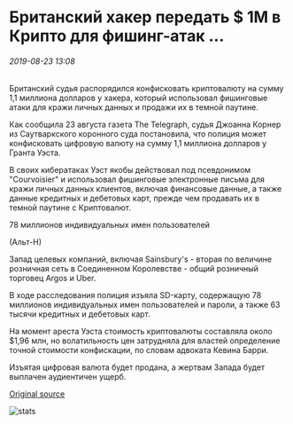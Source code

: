 # Британский хакер передать $ 1M в Крипто для фишинг-атак ...

###### 2019-08-23 13:08

Британский судья распорядился конфисковать криптовалюту на сумму 1,1 миллиона долларов у хакера, который использовал фишинговые атаки для кражи личных данных и продажи их в темной паутине.

Как сообщила 23 августа газета The Telegraph, судья Джоанна Корнер из Саутваркского коронного суда постановила, что полиция может конфисковать цифровую валюту на сумму 1,1 миллиона долларов у Гранта Уэста.

В своих кибератаках Уэст якобы действовал под псевдонимом "Courvoisier" и использовал фишинговые электронные письма для кражи личных данных клиентов, включая финансовые данные, а также данные кредитных и дебетовых карт, прежде чем продавать их в темной паутине с Криптовалют.

78 миллионов индивидуальных имен пользователей

(Альт-Н)

Запад целевых компаний, включая Sainsbury's - вторая по величине розничная сеть в Соединенном Королевстве - общий розничный торговец Argos и Uber.

В ходе расследования полиция изъяла SD-карту, содержащую 78 миллионов индивидуальных имен пользователей и пароли, а также 63 тысячи кредитных и дебетовых карт.

На момент ареста Уэста стоимость криптовалюты составляла около $1,96 млн, но волатильность цен затрудняла для властей определение точной стоимости конфискации, по словам адвоката Кевина Барри.

Изъятая цифровая валюта будет продана, а жертвам Запада будет выплачен аудиентичен ущерб.

[Original source](https://cointelegraph.com/news/british-hacker-to-hand-over-1m-in-crypto-for-phishing-attacks)

![stats](https://c.statcounter.com/11760860/0/a89fa40b/1/ "stats")
